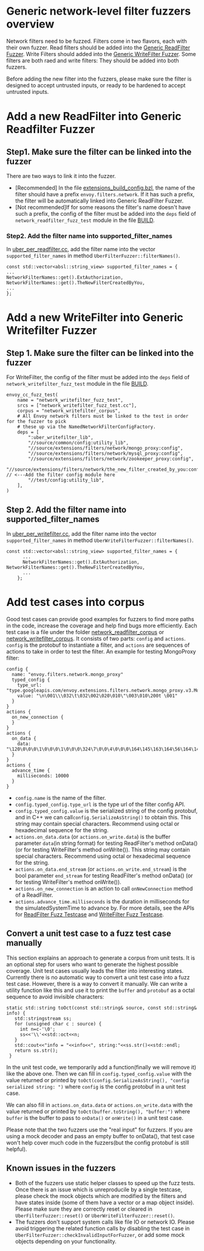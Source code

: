 # Generic network-level filter fuzzers overview

Network filters need to be fuzzed. Filters come in two flavors, each with their own fuzzer. Read filters should be added into the [Generic ReadFilter Fuzzer](https://github.com/envoyproxy/envoy/blob/main/test/extensions/filters/network/common/fuzz/network_readfilter_fuzz_test.cc). Write Filters should added into the [Generic WriteFilter Fuzzer](https://github.com/envoyproxy/envoy/blob/main/test/extensions/filters/network/common/fuzz/network_writefilter_fuzz_test.cc). Some filters are both raed and write filters: They should be added into both fuzzers.

Before adding the new filter into the fuzzers, please make sure the filter is designed to accept untrusted inputs, or ready to be hardened to accept untrusted inputs.


# Add a new ReadFilter into Generic Readfilter Fuzzer
## Step1. Make sure the filter can be linked into the fuzzer
There are two ways to link it into the fuzzer.
* [Recommended] In the file [extensions_build_config.bzl](https://github.com/envoyproxy/envoy/blob/main/source/extensions/extensions_build_config.bzl), the name of the filter should have a prefix `envoy.filters.network`. If it has such a prefix, the filter will be automatically linked into Generic ReadFilter Fuzzer.
* [Not recommended]If for some reasons the filter's name doesn't have such a prefix, the config of the filter must be added into the `deps` field of `network_readfilter_fuzz_test` module in the file [BUILD](https://github.com/envoyproxy/envoy/blob/main/test/extensions/filters/network/common/fuzz/BUILD).
### Step2. Add the filter name into supported_filter_names
In [uber_per_readfilter.cc](https://github.com/envoyproxy/envoy/blob/main/test/extensions/filters/network/common/fuzz/uber_per_readfilter.cc), add the filter name into the vector `supported_filter_names` in method `UberFilterFuzzer::filterNames()`.
```
const std::vector<absl::string_view> supported_filter_names = {
...
NetworkFilterNames::get().ExtAuthorization, NetworkFilterNames::get().TheNewFilterCreatedByYou,
...
};
```

# Add a new WriteFilter into Generic Writefilter Fuzzer
## Step 1. Make sure the filter can be linked into the fuzzer
For WriteFilter, the config of the filter must be added into the `deps` field of `network_writefilter_fuzz_test` module in the file [BUILD](https://github.com/envoyproxy/envoy/blob/main/test/extensions/filters/network/common/fuzz/BUILD).
```
envoy_cc_fuzz_test(
    name = "network_writefilter_fuzz_test",
    srcs = ["network_writefilter_fuzz_test.cc"],
    corpus = "network_writefilter_corpus",
    # All Envoy network filters must be linked to the test in order for the fuzzer to pick
    # these up via the NamedNetworkFilterConfigFactory.
    deps = [
        ":uber_writefilter_lib",
        "//source/common/config:utility_lib",
        "//source/extensions/filters/network/mongo_proxy:config",
        "//source/extensions/filters/network/mysql_proxy:config",
        "//source/extensions/filters/network/zookeeper_proxy:config",
        "//source/extensions/filters/network/the_new_filter_created_by_you:config", // <---Add the filter config module here
        "//test/config:utility_lib",
    ],
)
```
## Step 2. Add the filter name into supported_filter_names
In [uber_per_writefilter.cc](https://github.com/envoyproxy/envoy/blob/main/test/extensions/filters/network/common/fuzz/uber_per_writefilter.cc), add the filter name into the vector `supported_filter_names` in method `UberWriteFilterFuzzer::filterNames()`.
```
const std::vector<absl::string_view> supported_filter_names = {
      ...
      NetworkFilterNames::get().ExtAuthorization, NetworkFilterNames::get().TheNewFilterCreatedByYou,
      ...
    };
```

# Add test cases into corpus
Good test cases can provide good examples for fuzzers to find more paths in the code, increase the coverage and help find bugs more efficiently.
Each test case is a file under the folder [network_readfilter_corpus](https://github.com/envoyproxy/envoy/blob/main/test/extensions/filters/network/common/fuzz/network_readfilter_corpus) or [network_writefilter_corpus](https://github.com/envoyproxy/envoy/blob/main/test/extensions/filters/network/common/fuzz/network_writefilter_corpus). It consists of two parts: `config` and `actions`.
`config` is the protobuf to instantiate a filter, and `actions` are sequences of actions to take in order to test the filter.
An example for testing MongoProxy filter:
```
config {
  name: "envoy.filters.network.mongo_proxy"
  typed_config {
    type_url: "type.googleapis.com/envoy.extensions.filters.network.mongo_proxy.v3.MongoProxy"
    value: "\n\001\\\032\t\032\002\020\010\"\003\010\200t \001"
  }
}
actions {
  on_new_connection {
  }
}
actions {
  on_data {
    data: "\120\0\0\0\1\0\0\0\1\0\0\0\324\7\0\0\4\0\0\0\164\145\163\164\56\164\145\163\164\0\24\0\0\0\377\377\377\377\52\0\0\0\2\163\164\162\151\156\147\137\156\145\145\144\137\145\163\143\0\20\0\0\0\173\42\146\157\157\42\72\40\42\142\141\162\12\42\175\0\0"
  }
}
actions {
  advance_time {
    milliseconds: 10000
  }
}
```
* `config.name` is the name of the filter.
* `config.typed_config.type_url` is the type url of the filter config API.
* `config.typed_config.value` is the serialized string of the config protobuf, and in C++ we can call`config.SerializeAsString()` to obtain this. This string may contain special characters. Recommend using octal or hexadecimal sequence for the string.
* `actions.on_data.data` (or `actions.on_write.data`) is the buffer parameter `data`(in string format) for testing ReadFilter's method onData() (or for testing WriteFilter's method onWrite()). This string may contain special characters. Recommend using octal or hexadecimal sequence for the string.
* `actions.on_data.end_stream` (or `actions.on_write.end_stream`) is the bool parameter `end_stream` for testing ReadFilter's method onData() (or for testing WriteFilter's method onWrite()).
* `actions.on_new_connection` is an action to call `onNewConnection` method of a ReadFilter.
* `actions.advance_time.milliseconds` is the duration in milliseconds for the simulatedSystemTime to advance by.
For more details, see the APIs for [ReadFilter Fuzz Testcase](https://github.com/envoyproxy/envoy/blob/main/test/extensions/filters/network/common/fuzz/network_readfilter_fuzz.proto) and  [WriteFilter Fuzz Testcase](https://github.com/envoyproxy/envoy/blob/main/test/extensions/filters/network/common/fuzz/network_writefilter_fuzz.proto).

## Convert a unit test case to a fuzz test case manually
This section explains an approach to generate a corpus from unit tests. It is an optional step for users who want to generate the highest possible coverage.
Unit test cases usually leads the filter into interesting states. Currently there is no automatic way to convert a unit test case into a fuzz test case. However, there is a way to convert it manually.
We can write a utility function like this and use it to print the `buffer` and `protobuf` as a octal sequence to avoid invisible characters:
```
static std::string toOct(const std::string& source, const std::string& info) {
   std::stringstream ss;
   for (unsigned char c : source) {
     int n=c-'\0';
     ss<<'\\'<<std::oct<<n;
   }
   std::cout<<"info = "<<info<<", string:"<<ss.str()<<std::endl;
   return ss.str();
 }
```
In the unit test code, we temporarily add a function(finally we will remove it) like the above one.
Then we can fill in `config.typed_config.value` with the value returned or printed by
```toOct(config.SerializeAsString(), "config serialized string: ")```
where `config` is the config protobuf in a unit test case.

We can also fill in `actions.on_data.data` or `actions.on_write.data` with the value returned or printed by
```toOct(buffer.toString(), "buffer:")```
where `buffer` is the buffer to pass to `onData()` or `onWrite()` in a unit test case.

Please note that the two fuzzers use the "real input" for fuzzers. If you are using a mock decoder and pass an empty buffer to onData(), that test case won't help cover much code in the fuzzers(but the config protobuf is still helpful).

## Known issues in the fuzzers
* Both of the fuzzers use static helper classes to speed up the fuzz tests. Once there is an issue which is unreproducile by a single testcase, please check the mock objects which are modified by the filters and have states inside (some of them have a vector or a map object inside). Please make sure they are correctly reset or cleared in `UberFilterFuzzer::reset()` or `UberWriteFilterFuzzer::reset()`.
* The fuzzers don't support system calls like file IO or network IO. Please avoid triggering the related function calls by disabling the test case in `UberFilterFuzzer::checkInvalidInputForFuzzer`, or add some mock objects depending on your functionality.
